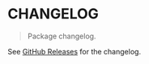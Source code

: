 # CHANGELOG

> Package changelog.

See [GitHub Releases](https://github.com/stdlib-js/utils-async-if-else/releases) for the changelog.